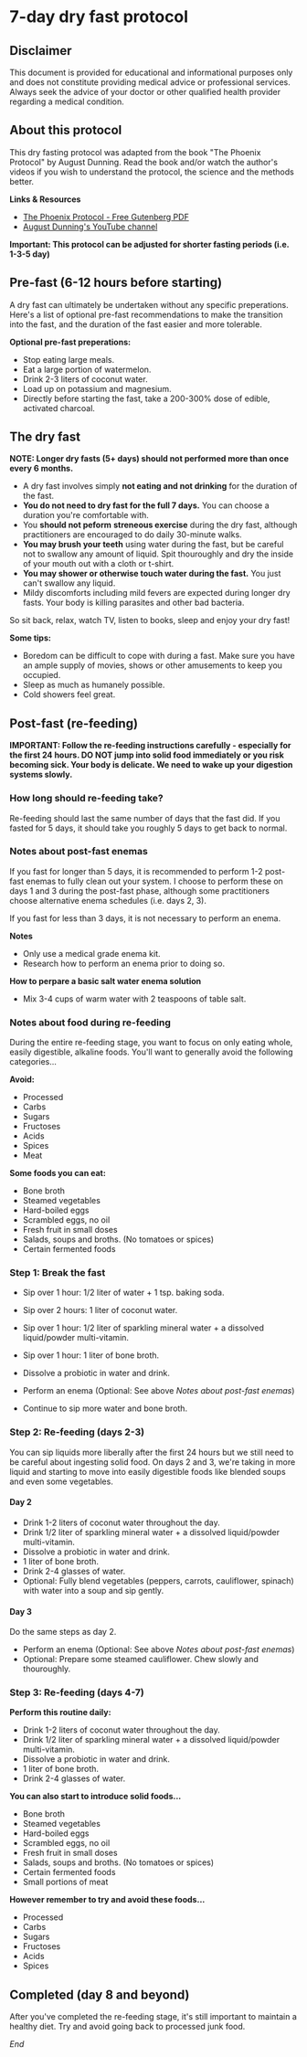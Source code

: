 
# 7-day dry fast protocol

## Disclaimer

This document is provided for educational and informational purposes only and does not constitute providing medical advice or professional services. Always seek the advice of your doctor or other qualified health provider regarding a medical condition. 

## About this protocol

This dry fasting protocol was adapted from the book "The Phoenix Protocol" by August Dunning. Read the book and/or watch the author's videos if you wish to understand the protocol, the science and the methods better.

**Links & Resources**
- [The Phoenix Protocol - Free Gutenberg PDF](https://archive.org/details/the-phoenix-protocol-dry-fasting-by-a-dunning/page/n69/mode/2up)
- [August Dunning's YouTube channel](https://www.youtube.com/@augustdunning)

**Important: This protocol can be adjusted for shorter fasting periods (i.e. 1-3-5 day)**

## Pre-fast (6-12 hours before starting)

A dry fast can ultimately be undertaken without any specific preperations. Here's a list of optional pre-fast recommendations to make the transition into the fast, and the duration of the fast easier and more tolerable.

**Optional pre-fast preperations:**

- Stop eating large meals.
- Eat a large portion of watermelon.
- Drink 2-3 liters of coconut water.
- Load up on potassium and magnesium.
- Directly before starting the fast, take a 200-300% dose of edible, activated charcoal.

## The dry fast

**NOTE: Longer dry fasts (5+ days) should not performed more than once every 6 months.**

- A dry fast involves simply **not eating and not drinking** for the duration of the fast.
- **You do not need to dry fast for the full 7 days.** You can choose a duration you're comfortable with.
- You **should not peform** **streneous exercise** during the dry fast, although practitioners are encouraged to do daily 30-minute walks.
- **You may brush your teeth** using water during the fast, but be careful not to swallow any amount of liquid. Spit thouroughly and dry the inside of your mouth out with a cloth or t-shirt.
- **You may shower or otherwise touch water during the fast.** You just can't swallow any liquid.
- Mildy discomforts including mild fevers are expected during longer dry fasts. Your body is killing parasites and other bad bacteria.

So sit back, relax, watch TV, listen to books, sleep and enjoy your dry fast!

**Some tips:**
- Boredom can be difficult to cope with during a fast. Make sure you have an ample supply of movies, shows or other amusements to keep you occupied.
- Sleep as much as humanely possible.
- Cold showers feel great.


## Post-fast (re-feeding)

**IMPORTANT: Follow the re-feeding instructions carefully - especially for the first 24 hours. DO NOT jump into solid food immediately or you risk becoming sick. Your body is delicate. We need to wake up your digestion systems slowly.**

### How long should re-feeding take?

Re-feeding should last the same number of days that the fast did. If you fasted for 5 days, it should take you roughly 5 days to get back to normal.

### Notes about post-fast enemas

If you fast for longer than 5 days, it is recommended to perform 1-2 post-fast enemas to fully clean out your system. I choose to perform these on days 1 and 3 during the post-fast phase, although some practitioners choose alternative enema schedules (i.e. days 2, 3).

If you fast for less than 3 days, it is not necessary to perform an enema.

**Notes**

- Only use a medical grade enema kit.
- Research how to perform an enema prior to doing so.

**How to perpare a basic salt water enema solution**

- Mix 3-4 cups of warm water with 2 teaspoons of table salt.

### Notes about food during re-feeding

During the entire re-feeding stage, you want to focus on only eating whole, easily digestible, alkaline foods. You'll want to generally avoid the following categories...

**Avoid:**

- Processed
- Carbs
- Sugars
- Fructoses
- Acids
- Spices
- Meat

**Some foods you can eat:**

- Bone broth
- Steamed vegetables
- Hard-boiled eggs
- Scrambled eggs, no oil
- Fresh fruit in small doses
- Salads, soups and broths. (No tomatoes or spices)
- Certain fermented foods

### Step 1: Break the fast

- Sip over 1 hour: 1/2 liter of water + 1 tsp. baking soda.
- Sip over 2 hours: 1 liter of coconut water.
- Sip over 1 hour: 1/2 liter of sparkling mineral water + a dissolved liquid/powder multi-vitamin.
- Sip over 1 hour: 1 liter of bone broth.
- Dissolve a probiotic in water and drink.
- Perform an enema (Optional: See above *Notes about post-fast enemas*)

- Continue to sip more water and bone broth.

### Step 2: Re-feeding (days 2-3)

You can sip liquids more liberally after the first 24 hours but we still need to be careful about ingesting solid food. On days 2 and 3, we're taking in more liquid and starting to move into easily digestible foods like blended soups and even some vegetables.

#### Day 2

- Drink 1-2 liters of coconut water throughout the day.
- Drink 1/2 liter of sparkling mineral water + a dissolved liquid/powder multi-vitamin.
- Dissolve a probiotic in water and drink.
- 1 liter of bone broth.
- Drink 2-4 glasses of water.
- Optional: Fully blend vegetables (peppers, carrots, cauliflower, spinach) with water into a soup and sip gently.

#### Day 3

Do the same steps as day 2.

- Perform an enema (Optional: See above *Notes about post-fast enemas*)
- Optional: Prepare some steamed cauliflower. Chew slowly and thouroughly.

### Step 3: Re-feeding (days 4-7)

**Perform this routine daily:**

- Drink 1-2 liters of coconut water throughout the day.
- Drink 1/2 liter of sparkling mineral water + a dissolved liquid/powder multi-vitamin.
- Dissolve a probiotic in water and drink.
- 1 liter of bone broth.
- Drink 2-4 glasses of water.

**You can also start to introduce solid foods...**

- Bone broth
- Steamed vegetables
- Hard-boiled eggs
- Scrambled eggs, no oil
- Fresh fruit in small doses
- Salads, soups and broths. (No tomatoes or spices)
- Certain fermented foods
- Small portions of meat

**However remember to try and avoid these foods...**

- Processed
- Carbs
- Sugars
- Fructoses
- Acids
- Spices

## Completed (day 8 and beyond)

After you've completed the re-feeding stage, it's still important to maintain a healthy diet. Try and avoid going back to processed junk food.

*End*
